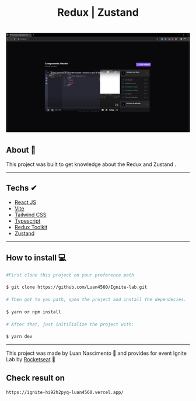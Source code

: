 <h1 align='center'>Redux | Zustand</h1>

<h1 align="center">
  <img src="./src/assets/image.png" alt="">
</h1>

## About 🚀

This project was built to get knowledge about the Redux and Zustand .

---

## Techs ✔
- [React JS](https://reactjs.org/)
- [Vite](https://vitejs.dev/)
- [Tailwind CSS](https://tailwindcss.com/)
- [Typescript](https://www.typescriptlang.org/)
- [Redux Toolkit](https://redux-toolkit.js.org/)
- [Zustand](https://zustand-demo.pmnd.rs/)

---

## How to install 💻

```bash
#First clone this project on your preference path

$ git clone https://github.com/Luan4560/Ignite-lab.git

# Then got to you path, open the project and install the dependecies.

$ yarn or npm install

# After that, just initilialize the project with:

$ yarn dev
```
---

This project was made by Luan Nascimento 🤘 and provides
for event Ignite Lab by [Rocketseat](https://rocketseat.com.br/) 🚀

## Check result on

```https://ignite-hi92h2pyq-luan4560.vercel.app/```
